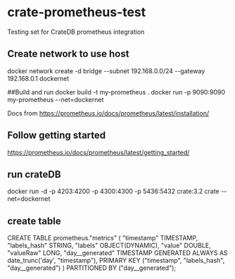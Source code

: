 # crate-prometheus-test
Testing set for CrateDB prometheus integration

## Create network to use host
docker network create -d bridge --subnet 192.168.0.0/24 --gateway 192.168.0.1 dockernet


##Build and run
docker build -t my-prometheus .
docker run -p 9090:9090 my-prometheus --net=dockernet

Docs from https://prometheus.io/docs/prometheus/latest/installation/


## Follow getting started
https://prometheus.io/docs/prometheus/latest/getting_started/

## run crateDB
docker run -d -p 4203:4200 -p 4300:4300 -p 5436:5432 crate:3.2 crate --net=dockernet

## create table
CREATE TABLE prometheus."metrics" (
    "timestamp" TIMESTAMP,
    "labels_hash" STRING,
    "labels" OBJECT(DYNAMIC),
    "value" DOUBLE,
    "valueRaw" LONG,
    "day__generated" TIMESTAMP GENERATED ALWAYS AS date_trunc('day', "timestamp"),
    PRIMARY KEY ("timestamp", "labels_hash", "day__generated")
  ) PARTITIONED BY ("day__generated");


